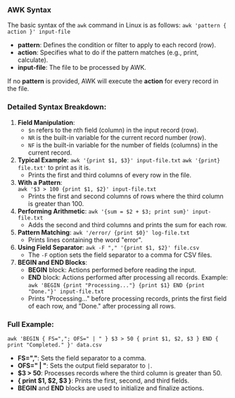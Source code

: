 ### **AWK Syntax**
The basic syntax of the `awk` command in Linux is as follows:
`awk 'pattern { action }' input-file`
- **pattern**: Defines the condition or filter to apply to each record (row).
- **action**: Specifies what to do if the pattern matches (e.g., print, calculate).
- **input-file**: The file to be processed by AWK.

If no **pattern** is provided, AWK will execute the **action** for every record in the file.

### **Detailed Syntax Breakdown**:
1. **Field Manipulation**:
    - `$n` refers to the nth field (column) in the input record (row).
    - `NR` is the built-in variable for the current record number (row).
    - `NF` is the built-in variable for the number of fields (columns) in the current record.
2. **Typical Example**:
    `awk '{print $1, $3}' input-file.txt`
	`awk '{print} file.txt'` to print as it is.
    - Prints the first and third columns of every row in the file.
3. **With a Pattern**:    
    `awk '$3 > 100 {print $1, $2}' input-file.txt`
    - Prints the first and second columns of rows where the third column is greater than 100.
4. **Performing Arithmetic**:
    `awk '{sum = $2 + $3; print sum}' input-file.txt`
    - Adds the second and third columns and prints the sum for each row.
5. **Pattern Matching**:
    `awk '/error/ {print $0}' log-file.txt`
    - Prints lines containing the word "error".
6. **Using Field Separator**:
    `awk -F "," '{print $1, $2}' file.csv`
    - The `-F` option sets the field separator to a comma for CSV files.
7. **BEGIN and END Blocks**:
    - **BEGIN** block: Actions performed before reading the input.
    - **END** block: Actions performed after processing all records.
    Example:
    `awk 'BEGIN {print "Processing..."} {print $1} END {print "Done."}' input-file.txt`
    - Prints "Processing..." before processing records, prints the first field of each row, and "Done." after processing all rows.

### **Full Example**:
`awk 'BEGIN { FS=","; OFS=" | " } $3 > 50 { print $1, $2, $3 } END { print "Completed." }' data.csv`
- **FS=","**: Sets the field separator to a comma.
- **OFS=" | "**: Sets the output field separator to `|`.
- **$3 > 50**: Processes records where the third column is greater than 50.
- **{ print $1, $2, $3 }**: Prints the first, second, and third fields.
- **BEGIN** and **END** blocks are used to initialize and finalize actions.